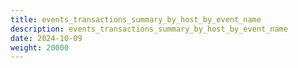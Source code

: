 ```yaml
---
title: events_transactions_summary_by_host_by_event_name
description: events_transactions_summary_by_host_by_event_name
date: 2024-10-09
weight: 20000
---
```

<style>
th, td {
  border: 1px solid rgb(190, 190, 190);
}
</style>

